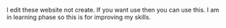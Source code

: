 I edit these website not create.
If you want use then you can use this.
I am in learning phase so this is for improving my skills.
